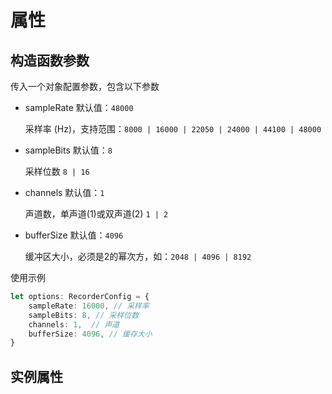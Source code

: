 # 属性

## 构造函数参数

传入一个对象配置参数，包含以下参数

- sampleRate 默认值：`48000`
  
  采样率 (Hz)，支持范围：`8000 | 16000 | 22050 | 24000 | 44100 | 48000`

- sampleBits 默认值：`8` 
  
  采样位数  `8 | 16`

- channels 默认值：`1`
  
  声道数，单声道(1)或双声道(2) `1 | 2`

- bufferSize 默认值：`4096`
  
  缓冲区大小，必须是2的幂次方，如：`2048 | 4096 | 8192`

使用示例
```ts
let options: RecorderConfig = {
    sampleRate: 16000, // 采样率
    sampleBits: 8, // 采样位数
    channels: 1,  // 声道
    bufferSize: 4096, // 缓存大小
}
```
## 实例属性

